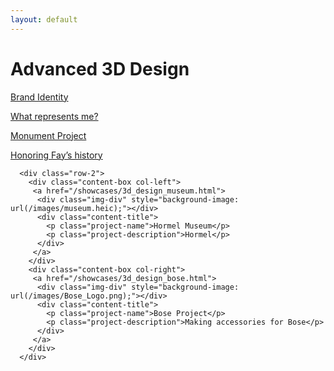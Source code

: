 ```yaml
---
layout: default
---
```



# Advanced 3D Design

<div class="container page-content">
      <div class="row-2">
        <div class="content-box col-left">
         <a href="/showcases/3d_design_brand_identity.html">
          <div class="img-div" style="background-image: url(/favicon.svg);"></div>
          <div class="content-title">
            <p class="project-name">Brand Identity</p>
            <p class="project-description">What represents me?</p>
          </div>
         </a>
        </div>
        <div class="content-box col-right">
         <a href="/showcases/3d_design_monument.html">
          <div class="img-div" style="background-image: url(/images/monument.heic);"></div>
          <div class="content-title">
            <p class="project-name">Monument Project</p>
            <p class="project-description">Honoring Fay’s history</p>
          </div>
         </a>
        </div>
      </div>

      <div class="row-2">
        <div class="content-box col-left">
         <a href="/showcases/3d_design_museum.html">
          <div class="img-div" style="background-image: url(/images/museum.heic);"></div>
          <div class="content-title">
            <p class="project-name">Hormel Museum</p>
            <p class="project-description">Hormel</p>
          </div>
         </a>
        </div>
        <div class="content-box col-right">
         <a href="/showcases/3d_design_bose.html">
          <div class="img-div" style="background-image: url(/images/Bose_Logo.png);"></div>
          <div class="content-title">
            <p class="project-name">Bose Project</p>
            <p class="project-description">Making accessories for Bose</p>
          </div>
         </a>
        </div>
      </div>

</div>

